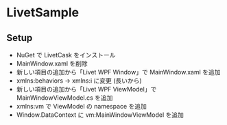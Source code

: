 LivetSample
===========

## Setup

* NuGet で LivetCask をインストール
* MainWindow.xaml を削除
* 新しい項目の追加から「Livet WPF Window」で MainWindow.xaml を追加
* xmlns:behaviors → xmlns:i に変更 (長いから)
* 新しい項目の追加から「Livet WPF ViewModel」で MainWindowViewModel.cs を追加
* xmlns:vm で ViewModel の namespace を追加
* Window.DataContext に vm:MainWindowViewModel を追加



